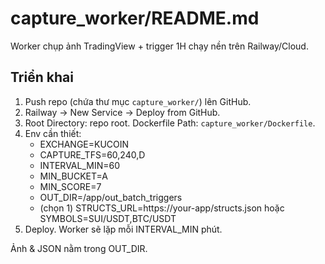 # capture_worker/README.md

Worker chụp ảnh TradingView + trigger 1H chạy nền trên Railway/Cloud.

## Triển khai
1) Push repo (chứa thư mục `capture_worker/`) lên GitHub.
2) Railway → New Service → Deploy from GitHub.
3) Root Directory: repo root. Dockerfile Path: `capture_worker/Dockerfile`.
4) Env cần thiết:
   - EXCHANGE=KUCOIN
   - CAPTURE_TFS=60,240,D
   - INTERVAL_MIN=60
   - MIN_BUCKET=A
   - MIN_SCORE=7
   - OUT_DIR=/app/out_batch_triggers
   - (chọn 1) STRUCTS_URL=https://your-app/structs.json  hoặc  SYMBOLS=SUI/USDT,BTC/USDT
5) Deploy. Worker sẽ lặp mỗi INTERVAL_MIN phút.

Ảnh & JSON nằm trong OUT_DIR.
